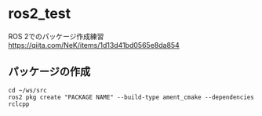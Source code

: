 # ros2_test
ROS 2でのパッケージ作成練習   
https://qiita.com/NeK/items/1d13d41bd0565e8da854

## パッケージの作成
```
cd ~/ws/src
ros2 pkg create "PACKAGE NAME" --build-type ament_cmake --dependencies rclcpp
```
